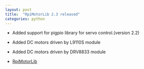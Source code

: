 ```yaml
---
layout: post
title:  "RpiMotorLib 2.3 released"
categories: python
---
```


* Added support for pigpio library for servo control.(version 2.2)
* Added DC motors driven by L9110S module
* Added DC motors driven by DRV8833 module


* [RpiMotorLib](https://github.com/gavinlyonsrepo/RpiMotorLib)
